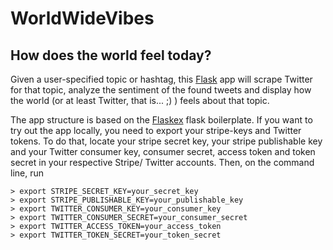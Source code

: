 # WorldWideVibes
## How does the world feel today?

Given a user-specified topic or hashtag, this [Flask](https://flask.palletsprojects.com/en/1.1.x/) app will scrape Twitter for that topic, analyze the sentiment of the found tweets and display how the world (or at least Twitter, that is... ;) ) feels about that topic.

The app structure is based on the [Flaskex](https://github.com/anfederico/Flaskex) flask boilerplate. If you want to try out the app locally, you need to export your stripe-keys and Twitter tokens. To do that, locate your stripe secret key, your stripe publishable key and your Twitter consumer key, consumer secret, access token and token secret in your respective Stripe/ Twitter accounts. Then, on the command line, run

```
> export STRIPE_SECRET_KEY=your_secret_key
> export STRIPE_PUBLISHABLE_KEY=your_publishable_key
> export TWITTER_CONSUMER_KEY=your_consumer_key
> export TWITTER_CONSUMER_SECRET=your_consumer_secret
> export TWITTER_ACCESS_TOKEN=your_access_token
> export TWITTER_TOKEN_SECRET=your_token_secret
